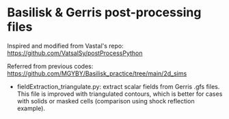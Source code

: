 # Basilisk & Gerris post-processing files
Inspired and modified from Vastal's repo: https://github.com/VatsalSy/postProcessPython

Referred from previous codes: https://github.com/MGYBY/Basilisk_practice/tree/main/2d_sims

* fieldExtraction_triangulate.py: extract scalar fields from Gerris .gfs files. This file is improved with triangulated contours, which is better for cases with solids or masked cells (comparison using shock reflection example). 
